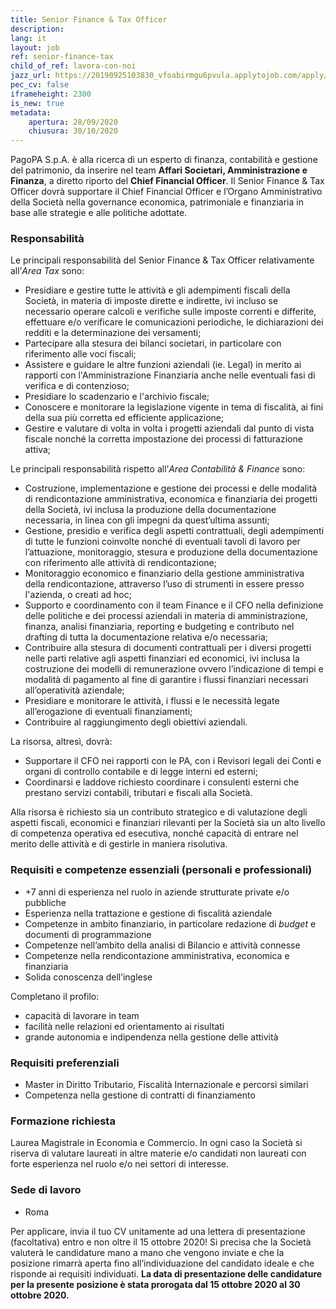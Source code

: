 ```yaml
---
title: Senior Finance & Tax Officer 
description:
lang: it
layout: job
ref: senior-finance-tax
child_of_ref: lavora-con-noi
jazz_url: https://20190925103830_vfoabirmgu6pvula.applytojob.com/apply/GoJa8boM3j/Senior-Finance-Tax-Officer
pec_cv: false
iframeheight: 2300
is_new: true
metadata:
    apertura: 28/09/2020
    chiusura: 30/10/2020
---
```


PagoPA S.p.A. è alla ricerca di un esperto di finanza, contabilità e gestione del patrimonio, da inserire nel team **Affari Societari, Amministrazione e Finanza**, a diretto riporto del **Chief Financial Officer**. Il Senior Finance & Tax Officer dovrà supportare il Chief Financial Officer e l’Organo Amministrativo della Società nella governance economica, patrimoniale e finanziaria in base alle strategie e alle politiche adottate. 

### Responsabilità
Le principali responsabilità del Senior Finance & Tax Officer relativamente all’_Area Tax_ sono: 
* Presidiare e gestire tutte le attività e gli adempimenti fiscali della Società, in materia di imposte dirette e indirette, ivi incluso se necessario operare calcoli e verifiche sulle imposte correnti e differite,  effettuare e/o verificare le comunicazioni periodiche, le dichiarazioni dei redditi e la determinazione dei versamenti;
* Partecipare alla stesura dei bilanci societari, in particolare con riferimento alle voci fiscali;
* Assistere e guidare  le altre funzioni aziendali (ie. Legal)  in merito ai rapporti con l'Amministrazione Finanziaria anche nelle eventuali fasi di verifica e di contenzioso;
* Presidiare lo scadenzario e l'archivio fiscale;
* Conoscere e monitorare la legislazione vigente in tema di fiscalità, ai fini della sua più corretta ed efficiente applicazione; 
* Gestire e valutare di volta in volta i progetti aziendali dal punto di vista fiscale nonché la corretta impostazione dei processi di fatturazione attiva; 

Le principali responsabilità rispetto all’_Area Contabilità & Finance_ sono:
* Costruzione, implementazione e gestione dei processi e delle modalità di rendicontazione amministrativa, economica e finanziaria dei progetti della Società, ivi inclusa la produzione della documentazione necessaria, in linea con gli impegni da quest’ultima assunti;
* Gestione, presidio e verifica degli aspetti contrattuali, degli adempimenti di tutte le funzioni coinvolte nonché di eventuali tavoli di lavoro per l’attuazione, monitoraggio, stesura e produzione della documentazione con riferimento alle attività di rendicontazione;
* Monitoraggio economico e finanziario della gestione amministrativa della rendicontazione, attraverso l’uso di strumenti in essere presso l'azienda, o creati ad hoc;
* Supporto e coordinamento con il team Finance e il CFO nella definizione delle politiche e dei processi aziendali in materia di amministrazione, finanza, analisi finanziaria, reporting e budgeting e contributo nel drafting di tutta la documentazione relativa e/o necessaria;
* Contribuire alla stesura di documenti contrattuali per i diversi progetti nelle parti relative agli aspetti finanziari ed economici, ivi inclusa la costruzione dei modelli di remunerazione ovvero l’indicazione di tempi e modalità di pagamento al fine di garantire i flussi finanziari necessari all’operatività aziendale;
* Presidiare e monitorare le attività, i flussi e le necessità legate all’erogazione di eventuali finanziamenti;
* Contribuire al raggiungimento degli obiettivi aziendali.

La risorsa, altresì, dovrà:
* Supportare il CFO nei rapporti con le PA, con i Revisori legali dei Conti e organi di controllo contabile e di legge interni ed esterni;
* Coordinarsi e laddove richiesto coordinare i consulenti esterni che prestano servizi contabili, tributari e fiscali alla Società.

Alla risorsa è richiesto sia un contributo strategico e di valutazione degli aspetti fiscali, economici e finanziari rilevanti per la Società sia un alto livello di competenza operativa ed esecutiva, nonché capacità di entrare nel merito delle attività e di gestirle in maniera risolutiva. 


### Requisiti e competenze essenziali (personali e professionali)
* +7 anni di esperienza nel ruolo in aziende strutturate private e/o pubbliche
* Esperienza nella trattazione e gestione di fiscalità aziendale
* Competenze in ambito finanziario, in particolare redazione di _budget_ e documenti di programmazione
* Competenze nell’ambito della analisi di Bilancio e attività connesse
* Competenze nella rendicontazione amministrativa, economica e finanziaria
* Solida conoscenza dell’inglese

Completano il profilo:
* capacità di lavorare in team
* facilità nelle relazioni ed orientamento ai risultati
* grande autonomia e indipendenza nella gestione delle attività


### Requisiti preferenziali
-	Master in Diritto Tributario, Fiscalità Internazionale e percorsi similari
-	Competenza nella gestione di contratti di finanziamento

### Formazione richiesta
Laurea Magistrale in Economia e Commercio. In ogni caso la Società si riserva di valutare laureati in altre materie e/o candidati non laureati con forte esperienza nel ruolo e/o nei settori di interesse.

### Sede di lavoro
- Roma

Per applicare, invia il tuo CV unitamente ad una lettera di presentazione (facoltativa) entro e non oltre il 15 ottobre 2020! Si precisa che la Società valuterà le candidature mano a mano che vengono inviate e che la posizione rimarrà aperta fino all’individuazione del candidato ideale e che risponde ai requisiti individuati.  **La data di presentazione delle candidature per la presente posizione è stata prorogata dal 15 ottobre 2020 al 30 ottobre 2020.**
